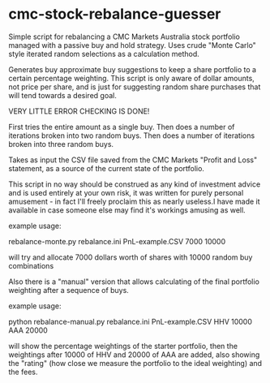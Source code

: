 cmc-stock-rebalance-guesser
===========================

Simple script for rebalancing a CMC Markets Australia stock portfolio managed with a passive buy and hold strategy.
Uses crude "Monte Carlo" style iterated random selections as a calculation method.

Generates buy approximate buy suggestions to keep a share portfolio to a certain percentage weighting.
This script is only aware of dollar amounts, not price per share, and is just for suggesting random share purchases that will tend towards a desired goal.

VERY LITTLE ERROR CHECKING IS DONE!

First tries the entire amount as a single buy.
Then does a number of iterations broken into two random buys.
Then does a number of iterations broken into three random buys.

Takes as input the CSV file saved from the CMC Markets "Profit and Loss" statement, as a source of the current state of the portfolio.

This script in no way should be construed as any kind of investment advice and is used entirely at your own risk, it was written for purely personal amusement - in fact I'll freely proclaim this as nearly useless.I have made it available in case someone else may find it's workings amusing as well.

example usage:

rebalance-monte.py rebalance.ini PnL-example.CSV 7000 10000

will try and allocate 7000 dollars worth of shares with 10000 random buy combinations

Also there is a "manual" version that allows calculating of the final portfolio weighting after a sequence of buys.

example usage:

python rebalance-manual.py  rebalance.ini PnL-example.CSV  HHV 10000 AAA 20000

will show the percentage weightings of the starter portfolio, then the weightings after 10000 of HHV and 20000 of AAA are added, also showing the "rating" (how close we measure the portfolio to the ideal weighting) and the fees.




